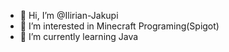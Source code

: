 - 👋 Hi, I’m @Ilirian-Jakupi
- 👀 I’m interested in Minecraft Programing(Spigot)
- 🌱 I’m currently learning Java

<!---
Ilirian-Jakupi/Ilirian-Jakupi is a ✨ special ✨ repository because its `README.md` (this file) appears on your GitHub profile.
You can click the Preview link to take a look at your changes.
--->
